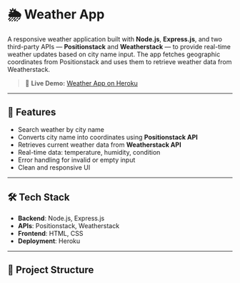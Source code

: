 # 🌦️ Weather App

A responsive weather application built with **Node.js**, **Express.js**, and two third-party APIs — **Positionstack** and **Weatherstack** — to provide real-time weather updates based on city name input. The app fetches geographic coordinates from Positionstack and uses them to retrieve weather data from Weatherstack.

> 🔗 **Live Demo:** [Weather App on Heroku](https://magbanua-weather-application-5869b7568d1e.herokuapp.com/)

---

## 🚀 Features

- Search weather by city name
- Converts city name into coordinates using **Positionstack API**
- Retrieves current weather data from **Weatherstack API**
- Real-time data: temperature, humidity, condition
- Error handling for invalid or empty input
- Clean and responsive UI

---

## 🛠️ Tech Stack

- **Backend**: Node.js, Express.js
- **APIs**: Positionstack, Weatherstack
- **Frontend**: HTML, CSS
- **Deployment**: Heroku

---

## 📂 Project Structure

